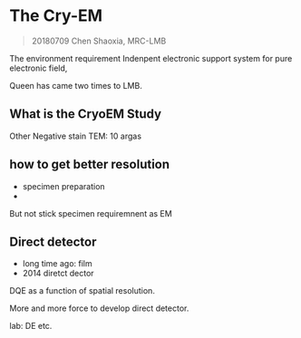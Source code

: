 # The Cry-EM
> 20180709
Chen Shaoxia, MRC-LMB

The environment requirement
Indenpent electronic support system for pure electronic field,

Queen has came two times to LMB.

## What is the CryoEM Study

Other Negative stain TEM: 10 argas

## how to get better resolution

+ specimen preparation
+ 

But not stick specimen requiremnent as EM

## Direct detector
+ long time ago: film
+ 2014 diretct dector

DQE as a function of spatial resolution.

More and more force to develop direct detector.

lab: DE etc.
